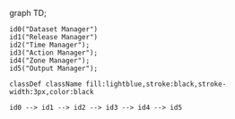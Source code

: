 graph TD;

    id0("Dataset Manager") 
    id1("Release Manager")
    id2("Time Manager");
    id3("Action Manager");
    id4("Zone Manager");
    id5("Output Manager");
    
    classDef className fill:lightblue,stroke:black,stroke-width:3px,color:black
        
    id0 --> id1 --> id2 --> id3 --> id4 --> id5